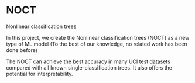 # NOCT
Nonlinear classification trees

In this project, we create the Nonlinear classification trees (NOCT) as a new type of ML model (To the best of our knowledge, no related work has been done before)

The NOCT can achieve the best accuracy in many UCI test datasets compared with all known single-classification trees. It also offers the potential for interpretability.
